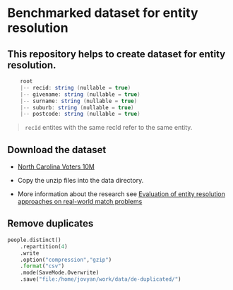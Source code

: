 # Benchmarked dataset for entity resolution

## This repository helps to create dataset for entity resolution. 

```java
    root
    |-- recid: string (nullable = true)
    |-- givename: string (nullable = true)
    |-- surname: string (nullable = true)
    |-- suburb: string (nullable = true)
    |-- postcode: string (nullable = true)
```

> ```recId``` entites with the same recId refer to the same entity.

## Download the dataset 

- [North Carolina Voters 10M](https://dbs.uni-leipzig.de/research/projects/object_matching/benchmark_datasets_for_entity_resolution)

- Copy the unzip files into the data directory. 

- More information about the research see [Evaluation of entity resolution approaches on real-world match problems](https://dbs.uni-leipzig.de/publication/title/evaluation_of_entity_resolution_approaches_on_real_world_match_problems)

## Remove duplicates 

```python
people.distinct()
    .repartition(4)
    .write
    .option("compression","gzip")
    .format("csv") 
    .mode(SaveMode.Overwrite)
    .save("file:/home/jovyan/work/data/de-duplicated/")
```
